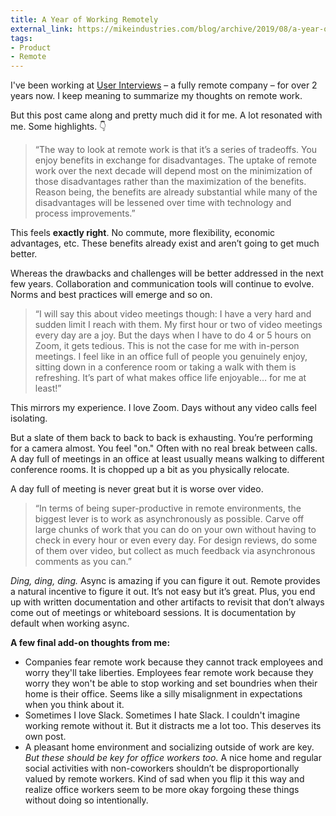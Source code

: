 ```yaml
---
title: A Year of Working Remotely
external_link: https://mikeindustries.com/blog/archive/2019/08/a-year-of-working-remotely
tags:
- Product
- Remote
---
```

I've been working at [User Interviews][ui] – a fully remote company – for over 2 years now. I keep meaning to summarize my thoughts on remote work.

But this post came along and pretty much did it for me. A lot resonated with me. Some highlights. 👇

> “The way to look at remote work is that it’s a series of tradeoffs. You enjoy benefits in exchange for disadvantages. The uptake of remote work over the next decade will depend most on the minimization of those disadvantages rather than the maximization of the benefits. Reason being, the benefits are already substantial while many of the disadvantages will be lessened over time with technology and process improvements.”

This feels **exactly right**. No commute, more flexibility, economic advantages, etc. These benefits already exist and aren’t going to get much better. 

Whereas the drawbacks and challenges will be better addressed in the next few years. Collaboration and communication tools will continue to evolve. Norms and best practices will emerge and so on. 

> “I will say this about video meetings though: I have a very hard and sudden limit I reach with them. My first hour or two of video meetings every day are a joy. But the days when I have to do 4 or 5 hours on Zoom, it gets tedious. This is not the case for me with in-person meetings. I feel like in an office full of people you genuinely enjoy, sitting down in a conference room or taking a walk with them is refreshing. It’s part of what makes office life enjoyable… for me at least!”

This mirrors my experience. I love Zoom. Days without any video calls feel isolating. 

But a slate of them back to back to back is exhausting. You’re performing for a camera almost. You feel "on." Often with no real break between calls. A day full of meetings in an office at least usually means walking to different conference rooms. It is chopped up a bit as you physically relocate.

A day full of meeting is never great but it is worse over video.

> “In terms of being super-productive in remote environments, the biggest lever is to work as asynchronously as possible. Carve off large chunks of work that you can do on your own without having to check in every hour or even every day. For design reviews, do some of them over video, but collect as much feedback via asynchronous comments as you can.”

*Ding, ding, ding.* Async is amazing if you can figure it out. Remote provides a natural incentive to figure it out. It’s not easy but it’s great. Plus, you end up with written documentation and other artifacts to revisit that don’t always come out of meetings or whiteboard sessions. It is documentation by default when working async.

**A few final add-on thoughts from me:**
* Companies fear remote work because they cannot track employees and worry they'll take liberties. Employees fear remote work because they worry they won't be able to stop working and set boundries when their home is their office. Seems like a silly misalignment in expectations when you think about it.
* Sometimes I love Slack. Sometimes I hate Slack. I couldn't imagine working remote without it. But it distracts me a lot too. This deserves its own post. 
* A pleasant home environment and socializing outside of work are key. *But these should be key for office workers too.* A nice home and regular social activities with non-coworkers shouldn’t be disproportionally valued by remote workers. Kind of sad when you flip it this way and realize office workers seem to be more okay forgoing these things without doing so intentionally. 

[ui]: https://userinterviews.com
